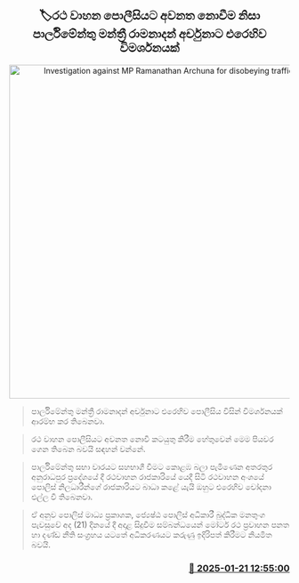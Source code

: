 <p align='center'><b><h2 align='center' title='Investigation against MP Ramanathan Archuna for disobeying traffic police'>🏷රථ වාහන පොලීසියට අවනත නොවීම නිසා පාර්ලිමේන්තු මන්ත්‍රී රාමනාදන් අර්චුනාට එරෙහිව විමර්ශනයක්</h2></b></p>
<p align='center'><img src='https://helakuru.sgp1.cdn.digitaloceanspaces.com/esana/images/lib/archuna-ramanadan.jpg' width='600' alt='Investigation against MP Ramanathan Archuna for disobeying traffic police'></p>

> පාර්ලිමේන්තු මන්ත්‍රී රාමනාදන් අර්චුනාට එරෙහිව පොලීසිය විසින් විමර්ශනයක් ආරම්භ කර තිබෙනවා.

> රථ වාහන පොලීසියට අවනත නොවී කටයුතු කිරීම හේතුවෙන් මෙම පියවර ගෙන තිබෙන බවයි සඳහන් වන්නේ. 

> පාර්ලිමේන්තු සභා වාරයට සහභාගී වීමට කොළඹ බලා පැමිණෙන අතරතුර අනුරාධපුර ප්‍රදේශයේ දී රථවාහන රාජකාරියේ යෙදී සිටි රථවාහන අංශයේ පොලිස් නිලධාරීන්ගේ රාජකාරියට බාධා කළේ යැයි ඔහුට එරෙහිව චෝදනා එල්ල වී තිබෙනවා.

> ඒ අනුව පොලිස් මාධ්‍ය ප්‍රකාශක, ජ්‍යෙෂ්ඨ පොලිස් අධිකාරී බුද්ධික මනතුංග පැවසුවේ අද (21) දිනයේ දී අදාළ සිදුවීම සම්බන්ධයෙන් මෝටර් රථ ප්‍රවාහන පනත හා දණ්ඩ නීති සංග්‍රහය යටතේ අධිකරණයට කරුණු ඉදිරිපත් කිරීමට නියමිත බවයි.



<h3 align='right'><a href='https://www.helakuru.lk/esana/p/106752/'>📅 2025-01-21 12:55:00</a></h3>
